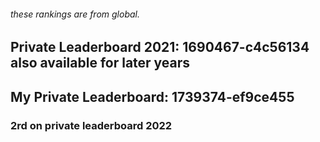 ###### these rankings are from global.
## Private Leaderboard 2021: 1690467-c4c56134 also available for later years
## My Private Leaderboard: 1739374-ef9ce455
### 2rd on private leaderboard 2022